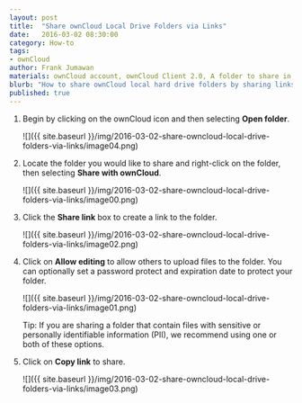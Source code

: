 ```yaml
---
layout: post
title:  "Share ownCloud Local Drive Folders via Links"
date:   2016-03-02 08:30:00
category: How-to
tags:
- ownCloud
author: Frank Jumawan
materials: ownCloud account, ownCloud Client 2.0, A folder to share in ownCloud
blurb: "How to share ownCloud local hard drive folders by sharing links. This feature can be used to share your files on ownCloud to others outside of the COE."
published: true
---
```


1. Begin by clicking on the ownCloud icon and then selecting **Open folder**.

    ![]({{ site.baseurl }}/img/2016-03-02-share-owncloud-local-drive-folders-via-links/image04.png)

2. Locate the folder you would like to share and right-click on the folder, then selecting **Share with ownCloud**.

    ![]({{ site.baseurl }}/img/2016-03-02-share-owncloud-local-drive-folders-via-links/image00.png)

3. Click the **Share link** box to create a link to the folder.

    ![]({{ site.baseurl }}/img/2016-03-02-share-owncloud-local-drive-folders-via-links/image02.png)

4. Click on **Allow editing** to allow others to upload files to the folder. You can optionally set a password protect and expiration date to protect your folder.

    ![]({{ site.baseurl }}/img/2016-03-02-share-owncloud-local-drive-folders-via-links/image01.png)

    Tip: If you are sharing a folder that contain files with sensitive or personally identifiable information (PII), we recommend using one or both of these options.

5. Click on **Copy link** to share.

    ![]({{ site.baseurl }}/img/2016-03-02-share-owncloud-local-drive-folders-via-links/image03.png)
